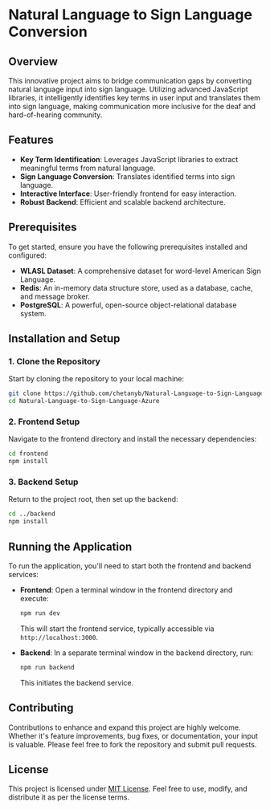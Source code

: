 # Natural Language to Sign Language Conversion

## Overview

This innovative project aims to bridge communication gaps by converting natural language input into sign language. Utilizing advanced JavaScript libraries, it intelligently identifies key terms in user input and translates them into sign language, making communication more inclusive for the deaf and hard-of-hearing community.

## Features

- **Key Term Identification**: Leverages JavaScript libraries to extract meaningful terms from natural language.
- **Sign Language Conversion**: Translates identified terms into sign language.
- **Interactive Interface**: User-friendly frontend for easy interaction.
- **Robust Backend**: Efficient and scalable backend architecture.

## Prerequisites

To get started, ensure you have the following prerequisites installed and configured:

- **WLASL Dataset**: A comprehensive dataset for word-level American Sign Language.
- **Redis**: An in-memory data structure store, used as a database, cache, and message broker.
- **PostgreSQL**: A powerful, open-source object-relational database system.

## Installation and Setup

### 1. Clone the Repository

Start by cloning the repository to your local machine:

```bash
git clone https://github.com/chetanyb/Natural-Language-to-Sign-Language-Azure.git
cd Natural-Language-to-Sign-Language-Azure
```

### 2. Frontend Setup

Navigate to the frontend directory and install the necessary dependencies:

```bash
cd frontend
npm install
```

### 3. Backend Setup

Return to the project root, then set up the backend:

```bash
cd ../backend
npm install
```

## Running the Application

To run the application, you'll need to start both the frontend and backend services:

- **Frontend**:
  Open a terminal window in the frontend directory and execute:
  ```bash
  npm run dev
  ```
  This will start the frontend service, typically accessible via `http://localhost:3000`.

- **Backend**:
  In a separate terminal window in the backend directory, run:
  ```bash
  npm run backend
  ```
  This initiates the backend service.

## Contributing

Contributions to enhance and expand this project are highly welcome. Whether it's feature improvements, bug fixes, or documentation, your input is valuable. Please feel free to fork the repository and submit pull requests.

## License

This project is licensed under [MIT License](LICENSE). Feel free to use, modify, and distribute it as per the license terms.